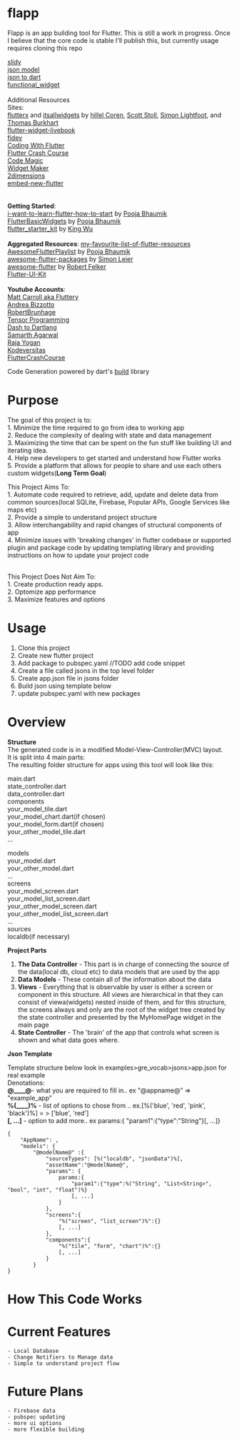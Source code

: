 # flapp


Flapp is an app building tool for Flutter.
This is still a work in progress. Once I believe that the core code is stable I'll publish this, but currently usage requires cloning this repo

[slidy](https://github.com/Flutterando/slidy)<br />
[json model](https://github.com/flutterchina/json_model)<br />
[json to dart](https://github.com/javiercbk/json_to_dart)<br/>
[functional_widget](https://github.com/rrousselGit/functional_widget)<br/>
<br />
Additional Resources
<br/>
    Sites:<br/> 
[flutterx](https://flutterx.com/) and [itsallwidgets](https://itsallwidgets.com/) by [hillel Coren](https://twitter.com/hillelcorenbr), [Scott Stoll](https://twitter.com/scottstoll2017),  [Simon Lightfoot](https://twitter.com/devangelslondon), and  [Thomas Burkhart](https://twitter.com/ThomasBurkhartB)<br/>
[flutter-widget-livebook](https://flutter-widget-livebook.blankapp.org/basics/introduction/)<br/>
[fidev](https://fidev.io/)<br/>
[Coding With Flutter](https://codingwithflutter.com/)<br/>
[Flutter Crash Course](http://fluttercrashcourse.com/)<br/>
[Code Magic](https://codemagic.io/start/)<br/>
[Widget Maker](https://norbert515.github.io/widget_maker/website/)<br/>
[2dimensions](https://www.2dimensions.com/)<br/>
[embed-new-flutter](https://dartpad.dev/experimental/embed-new-flutter.html?id=fbd01e9700bd19af3c71dafa0fbb454b&split=50)<br/>
<br/><br/>
**Getting Started**:<br/>
[i-want-to-learn-flutter-how-to-start](https://medium.com/flutter-community/i-want-to-learn-flutter-how-to-start-ffb4145f9b26) by [Pooja Bhaumik](https://twitter.com/pblead26)<br/>
[FlutterBasicWidgets](https://github.com/PoojaB26/FlutterBasicWidgets) by [Pooja Bhaumik](https://twitter.com/pblead26)<br/>
[flutter_starter_kit](https://github.com/KingWu/flutter_starter_kit) by [King Wu](https://in-techlab.com/)<br/>
<br/>
**Aggregated Resources**:
[my-favourite-list-of-flutter-resources](https://medium.com/coding-with-flutter/my-favourite-list-of-flutter-resources-523adc611cbe)<br/>
[AwesomeFlutterPlaylist](https://github.com/PoojaB26/AwesomeFlutterPlaylist) by [Pooja Bhaumik](https://twitter.com/pblead26)<br/>
[awesome-flutter-packages](https://github.com/leisim/awesome-flutter-packages) by [Simon Leier](https://github.com/leisim)<br/>
[awesome-flutter](https://github.com/Solido/awesome-flutter) by [Robert Felker](https://twitter.com/BlueAquilae)<br/>
[Flutter-UI-Kit](https://github.com/iampawan/Flutter-UI-Kit)<br/>
<br/>
**Youtube Accounts**:
<br/>
[Matt Carroll aka Fluttery](https://www.youtube.com/channel/UCtWyVkPpb8An90SNDTNF0Pg)<br/>
[Andrea Bizzotto](https://www.youtube.com/channel/UCrTnsT4OYZ53l0QGKqLeD5Q)<br/>
[RobertBrunhage](https://www.youtube.com/c/RobertBrunhage)<br/>
[Tensor Programming](https://www.youtube.com/channel/UCYqCZOwHbnPwyjawKfE21wg)<br/>
[Dash to Dartlang](https://www.youtube.com/channel/UCUBew2LtPopX2ZQlsal0hqw/videos)<br/>
[Samarth Agarwal](https://www.youtube.com/channel/UCDXWrSUyXN47WOF0Ih5AjIg)<br/>
[Raja Yogan](https://www.youtube.com/channel/UCjBxAm226XZvgrkO-JyjJgQ)<br/>
[Kodeversitas](https://www.youtube.com/channel/UC8NPPg1T8DUQWbB5UFkpxgg)<br/>
[FlutterCrashCourse](https://www.youtube.com/FlutterCrashCourse)<br/>
  
Code Generation powered by dart's [build](https://github.com/dart-lang/build) library


# Purpose 

The goal of this project is to:<br />
    1. Minimize the time required to go from idea to working app<br />
    2. Reduce the complexity of dealing with state and data management<br />
    3. Maximizing the time that can be spent on the fun stuff like building UI and iterating idea.<br />
    4. Help new developers to get started and understand how Flutter works<br />
    5. Provide a platform that allows for people to share and use each others custom widgets(**Long Term Goal**)<br />

This Project Aims To:<br/>
    1. Automate code required to retrieve, add, update and delete data from common sources(local SQLite, Firebase, Popular APIs, Google Services like maps etc)<br />
    2. Provide a simple to understand project structure<br />
    3. Allow interchangability and rapid changes of structural components of app <br />
    4. Minimize issues with 'breaking changes' in flutter codebase or supported plugin and package code by updating templating library and providing instructions on how to update your project code<br />

<br />
This Project Does Not Aim To:<br/>
    1. Create production ready apps.<br />
    2. Optomize app performance<br />
    3. Maximize features and options<br />


# Usage

1. Clone this project <br />
2. Create new flutter project<br />
3. Add package to pubspec.yaml //TODO add code snippet<br />
4. Create a file called jsons in the top level folder<br />
5. Create app.json file in jsons folder<br />
6. Build json using template below<br />
7. update pubspec.yaml with new packages<br />


# Overview 
**Structure**<br />
The generated code is in a modified Model-View-Controller(MVC) layout. <br/>
It is split into 4 main parts:<br/>
The resulting folder structure for apps using this tool will look like this:
<br />

main.dart<br />
state_controller.dart<br />
data_controller.dart<br />
components<br />
    your_model_tile.dart<br />
    your_model_chart.dart(if chosen)<br />
    your_model_form.dart(if chosen)<br />
    your_other_model_tile.dart<br />
    ...<br />

models<br />
    your_model.dart<br />
    your_other_model.dart<br />
    ...<br />
screens<br />
    your_model_screen.dart<br />
    your_model_list_screen.dart<br />
    your_other_model_screen.dart<br />
    your_other_model_list_screen.dart<br />
    ...<br />
sources<br />
    localdb(if necessary)<br />


**Project Parts** <br/>

1. **The Data Controller** - This part is in charge of connecting the source of the data(local db, cloud etc) to data models that are used by the app<br />
2. **Data Models** - These contain all of the information about the data<br />
3. **Views** - Everything that is observable by user is either a screen or component in this structure. All views are hierarchical in that they can consist of viewa(widgets) nested inside of them, and for this structure, the screens always and only are the root of the widget tree created by the state controller and presented by the MyHomePage widget in the main page<br />
4. **State Controller** - The 'brain' of the app that controls what screen is shown and what data goes where.<br />


**Json Template**

Template structure below
look in examples>gre_vocab>jsons>app.json for real example<br/>
Denotations:<br/>
**@____@**- what you are required to fill in..
    ex "@appname@" => "example_app"<br />
**%(____)%** - list of options to chose from ..
    ex.[%('blue', 'red', 'pink', 'black')%] = > ['blue', 'red']<br />
**[, ...]** - option to add more..
    ex params:{ "param1":{"type":"String"}[, ...]}<br />

```
{
    "AppName": ,
    "models": {
        "@modelName@" :{
            "sourceTypes": [%("localdb", "jsonData")%],
            "assetName":"@modelName@",
            "params": {
                params:{ 
                    "param1":{"type":%("String", "List<String>", "bool", "int", "float")%}
                    [, ...]
                } 
            },
            "screens":{
                "%("screen", "list_screen")%":{}
                [, ...]
            },
            "components":{
                "%("tile", "form", "chart")%":{}
                [, ...]
            }
        }
}
```

# How This Code Works




# Current Features
    - Local Database
    - Change Notifiers to Manage data
    - Simple to understand project flow
# Future Plans
    - Firebase data
    - pubspec updating
    - more ui options
    - more flexible building




